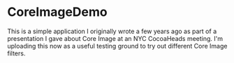 # CoreImageDemo

This is a simple application I originally wrote a few years ago as part of a presentation I gave about Core Image at an NYC CocoaHeads meeting. I'm uploading this now as a useful testing ground to try out different Core Image filters.
